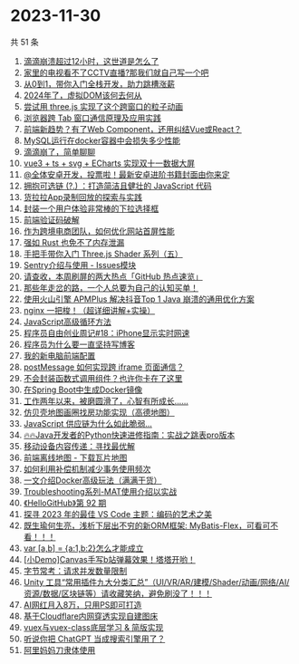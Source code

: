# 2023-11-30

共 51 条

<!-- BEGIN JUEJIN -->
<!-- 最后更新时间 2023-11-30 01:04:12 +0800 -->
1. [滴滴崩溃超过12小时，这世道是怎么了](https://juejin.cn/post/7306457908636385307)
1. [家里的电视看不了CCTV直播?那我们就自己写一个吧](https://juejin.cn/post/7304945410392227891)
1. [从0到1，带你入门全栈开发，助力跳槽涨薪](https://juejin.cn/post/7305694682772242483)
1. [2024年了，虚拟DOM该何去何从](https://juejin.cn/post/7306018455462150179)
1. [尝试用 three.js 实现了这个跨窗口的粒子动画](https://juejin.cn/post/7306033185934622731)
1. [浏览器跨 Tab 窗口通信原理及应用实践](https://juejin.cn/post/7306040473542213644)
1. [前端新趋势？有了Web Component，还用纠结Vue或React？](https://juejin.cn/post/7305977418699817011)
1. [MySQL运行在docker容器中会损失多少性能](https://juejin.cn/post/7304961776944136227)
1. [滴滴崩了，简单聊聊](https://juejin.cn/post/7306447444240334884)
1. [vue3 + ts + svg + ECharts 实现双十一数据大屏](https://juejin.cn/post/7305434729527181322)
1. [@全体安卓开发，投票啦！最新安卓进阶书籍封面由你来定](https://juejin.cn/post/7306019253013659648)
1. [拥抱可选链 (?.) ：打造简洁且健壮的 JavaScript 代码](https://juejin.cn/post/7305235970285223947)
1. [货拉拉App录制回放的探索与实践](https://juejin.cn/post/7306331307477794867)
1. [封装一个用户体验非常棒的下拉选择框](https://juejin.cn/post/7306375760331554828)
1. [前端验证码破解](https://juejin.cn/post/7306062725213044774)
1. [作为跨境电商团队，如何优化网站首屏性能](https://juejin.cn/post/7306017890074673167)
1. [强如 Rust 也免不了内存泄漏](https://juejin.cn/post/7306018817687945268)
1. [手把手带你入门 Three.js Shader 系列（五）](https://juejin.cn/post/7305371899138654235)
1. [Sentry介绍与使用 - Issues模块](https://juejin.cn/post/7304973928039776297)
1. [请查收，本周刷屏的两大热点「GitHub 热点速览」](https://juejin.cn/post/7305413717310013459)
1. [那些年走岔的路，一个人总要为自己的认知买单！](https://juejin.cn/post/7306143755585486848)
1. [使用火山引擎 APMPlus 解决抖音Top 1 Java 崩溃的通用优化方案](https://juejin.cn/post/7306388118914973734)
1. [nginx 一把梭！（超详细讲解+实操）](https://juejin.cn/post/7306041273822527514)
1. [JavaScript高级循环方法](https://juejin.cn/post/7305572311812423691)
1. [程序员自由创业周记#18：iPhone显示实时网速](https://juejin.cn/post/7305984583983120422)
1. [程序员为什么要一直坚持写博客](https://juejin.cn/post/7305977418719854643)
1. [我的新电脑前端配置](https://juejin.cn/post/7305331479042228275)
1. [postMessage 如何实现跨 iframe 页面通信？](https://juejin.cn/post/7305986100098695209)
1. [不会封装函数式调用组件？也许你卡在了这里](https://juejin.cn/post/7305321063669088256)
1. [在Spring Boot中生成Docker镜像](https://juejin.cn/post/7305182777439109146)
1. [工作两年以来，被磨圆滑了，心智有所成长……](https://juejin.cn/post/7306025036656787475)
1. [仿贝壳地图画圈找房功能实现（高德地图）](https://juejin.cn/post/7306146705971085350)
1. [JavaScript 供应链为什么如此脆弱...](https://juejin.cn/post/7305984042640375817)
1. [🔥🔥Java开发者的Python快速进修指南：实战之跳表pro版本](https://juejin.cn/post/7305983336496627722)
1. [移动设备内容传递：寻找最优解](https://juejin.cn/post/7305983027867303945)
1. [前端离线地图 - 下载瓦片地图](https://juejin.cn/post/7306062725212930086)
1. [如何利用补偿机制减少事务使用频次](https://juejin.cn/post/7304973928039710761)
1. [一文介绍Docker高级玩法（满满干货）](https://juejin.cn/post/7306146705971740710)
1. [Troubleshooting系列-MAT使用介绍以实战](https://juejin.cn/post/7305632746108813352)
1. [《HelloGitHub》第 92 期](https://juejin.cn/post/7306036684923256871)
1. [探寻 2023 年的最佳 VS Code 主题：编码的艺术之美](https://juejin.cn/post/7306043013817696271)
1. [既生瑜何生亮，浅析下层出不穷的新ORM框架: MyBatis-Flex，可看可不看！！！](https://juejin.cn/post/7306192146768183311)
1. [var [a,b] = {a:1,b:2}怎么才能成立](https://juejin.cn/post/7305983860168163391)
1. [[小Demo]Canvas手写b站弹幕效果！塔塔开哟！](https://juejin.cn/post/7305984583962984474)
1. [字节常考：请求并发数量限制](https://juejin.cn/post/7306407473280466981)
1. [Unity 工具“常用插件九大分类汇总”（UI/VR/AR/建模/Shader/动画/网络/AI/资源/数据/区块链等）请收藏笑纳，避免刷没了！！！](https://juejin.cn/post/7305977644477218835)
1. [AI网红月入8万，只用PS即可打造](https://juejin.cn/post/7306330038399008808)
1. [基于Cloudflare内网穿透实现自建图床](https://juejin.cn/post/7305983027766099978)
1. [vuex与vuex-class底层学习 & 简版实现](https://juejin.cn/post/7306023841209450522)
1. [听说你把 ChatGPT 当成搜索引擎用了？](https://juejin.cn/post/7305986100099334185)
1. [阿里妈妈刀隶体使用](https://juejin.cn/post/7305359585107738661)
<!-- END JUEJIN -->